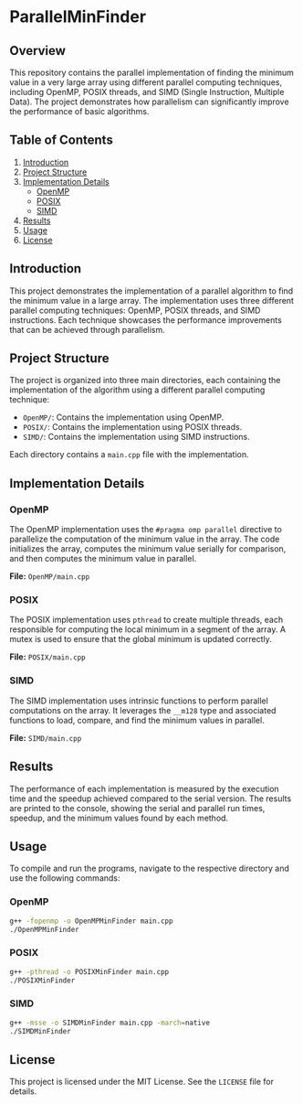 # ParallelMinFinder

## Overview

This repository contains the parallel implementation of finding the minimum value in a very large array using different parallel computing techniques, including OpenMP, POSIX threads, and SIMD (Single Instruction, Multiple Data). The project demonstrates how parallelism can significantly improve the performance of basic algorithms.

## Table of Contents

1. [Introduction](#introduction)
2. [Project Structure](#project-structure)
3. [Implementation Details](#implementation-details)
   - [OpenMP](#openmp)
   - [POSIX](#posix)
   - [SIMD](#simd)
4. [Results](#results)
5. [Usage](#usage)
6. [License](#license)

## Introduction

This project demonstrates the implementation of a parallel algorithm to find the minimum value in a large array. The implementation uses three different parallel computing techniques: OpenMP, POSIX threads, and SIMD instructions. Each technique showcases the performance improvements that can be achieved through parallelism.

## Project Structure

The project is organized into three main directories, each containing the implementation of the algorithm using a different parallel computing technique:

- `OpenMP/`: Contains the implementation using OpenMP.
- `POSIX/`: Contains the implementation using POSIX threads.
- `SIMD/`: Contains the implementation using SIMD instructions.

Each directory contains a `main.cpp` file with the implementation.

## Implementation Details

### OpenMP

The OpenMP implementation uses the `#pragma omp parallel` directive to parallelize the computation of the minimum value in the array. The code initializes the array, computes the minimum value serially for comparison, and then computes the minimum value in parallel.

**File:** `OpenMP/main.cpp`

### POSIX

The POSIX implementation uses `pthread` to create multiple threads, each responsible for computing the local minimum in a segment of the array. A mutex is used to ensure that the global minimum is updated correctly.

**File:** `POSIX/main.cpp`

### SIMD

The SIMD implementation uses intrinsic functions to perform parallel computations on the array. It leverages the `__m128` type and associated functions to load, compare, and find the minimum values in parallel.

**File:** `SIMD/main.cpp`

## Results

The performance of each implementation is measured by the execution time and the speedup achieved compared to the serial version. The results are printed to the console, showing the serial and parallel run times, speedup, and the minimum values found by each method.

## Usage

To compile and run the programs, navigate to the respective directory and use the following commands:

### OpenMP

```sh
g++ -fopenmp -o OpenMPMinFinder main.cpp
./OpenMPMinFinder
```

### POSIX 

```sh
g++ -pthread -o POSIXMinFinder main.cpp
./POSIXMinFinder
```

### SIMD 

```sh
g++ -msse -o SIMDMinFinder main.cpp -march=native
./SIMDMinFinder
```

## License

This project is licensed under the MIT License. See the `LICENSE` file for details.
